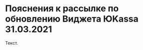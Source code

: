 Пояснения к рассылке по обновлению Виджета ЮKassa 31.03.2021
============================================================

Текст.
